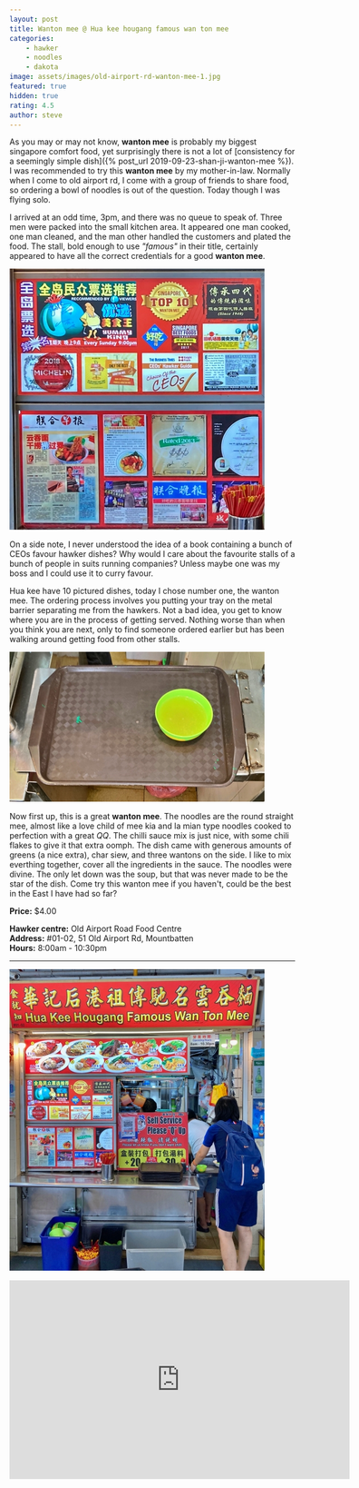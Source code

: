 ```yaml
---
layout: post
title: Wanton mee @ Hua kee hougang famous wan ton mee
categories:
    - hawker
    - noodles
    - dakota
image: assets/images/old-airport-rd-wanton-mee-1.jpg
featured: true
hidden: true
rating: 4.5
author: steve
---
```


As you may or may not know, **wanton mee** is probably my biggest singapore comfort food, yet surprisingly there is not a lot of [consistency for a seemingly simple dish]({% post_url 2019-09-23-shan-ji-wanton-mee %}). I was recommended to try this **wanton mee** by my mother-in-law. Normally when I come to old airport rd, I come with a group of friends to share food, so ordering a bowl of noodles is out of the question. Today though I was flying solo.

I arrived at an odd time, 3pm, and there was no queue to speak of. Three men were packed into the small kitchen area. It appeared one man cooked, one man cleaned, and the man other handled the customers and plated the food. The stall, bold enough to use *"famous"* in their title, certainly appeared to have all the correct credentials for a good **wanton mee**.

![Hua kee hawker awards](/assets/images/old-airport-rd-wanton-mee-4.jpg "Hua kee hawker awards")

On a side note, I never understood the idea of a book containing a bunch of CEOs favour hawker dishes? Why would I care about the favourite stalls of a bunch of people in suits running companies? Unless maybe one was my boss and I could use it to curry favour.

Hua kee have 10 pictured dishes, today I chose number one, the wanton mee. The ordering process involves you putting your tray on the metal barrier separating me from the hawkers. Not a bad idea, you get to know where you are in the process of getting served. Nothing worse than when you think you are next, only to find someone ordered earlier but has been walking around getting food from other stalls.

![Empty tray](/assets/images/old-airport-rd-wanton-mee-3.jpg "Empty tray")

Now first up, this is a great **wanton mee**. The noodles are the round straight mee, almost like a love child of mee kia and la mian type noodles cooked to perfection with a great *QQ*. The chilli sauce mix is just nice, with some chili flakes to give it that extra oomph. The dish came with generous amounts of greens (a nice extra), char siew, and three wantons on the side. I like to mix everthing together, cover all the ingredients in the sauce. The noodles were divine. The only let down was the soup, but that was never made to be the star of the dish. Come try this wanton mee if you haven't, could be the best in the East I have had so far?

**Price:** $4.00  

**Hawker centre:** Old Airport Road Food Centre  
**Address:** #01-02, 51 Old Airport Rd, Mountbatten  
**Hours:** 8:00am - 10:30pm  

***  

![Hua kee wonton mee](/assets/images/old-airport-rd-wanton-mee-2.jpg "Hua kee wanton mee")

<iframe src="https://www.google.com/maps/embed?pb=!1m14!1m8!1m3!1d15955.115599359966!2d103.88542!3d1.3078747!3m2!1i1024!2i768!4f13.1!3m3!1m2!1s0x0%3A0x80121c7744d7cf1e!2sHua%20Kee%20Hougang%20Famous%20Wan%20Ton%20Mee!5e0!3m2!1sen!2ssg!4v1608100664373!5m2!1sen!2ssg" width="600" height="350" frameborder="0" style="border:0;" allowfullscreen="" aria-hidden="false" tabindex="0"></iframe>

